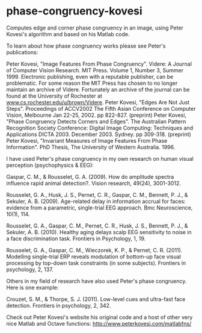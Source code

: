 # phase-congruency-kovesi
Computes edge and corner phase congruency in an image, using Peter Kovesi's algorithm and based on his Matlab code.

To learn about how phase congruency works please see Peter's publications:

Peter Kovesi, "Image Features From Phase Congruency". Videre: A Journal of Computer Vision Research. MIT Press. Volume 1, Number 3, Summer 1999. 
Electronic publishing, even with a reputable publisher, can be problematic. For some reason the MIT Press has chosen to no longer maintain an archive of Videre. Fortunately an archive of the journal can be found at the University of Rochester at www.cs.rochester.edu/u/brown/Videre.
Peter Kovesi, "Edges Are Not Just Steps". Proceedings of ACCV2002 The Fifth Asian Conference on Computer Vision, Melbourne Jan 22-25, 2002. pp 822-827. (preprint)
Peter Kovesi, "Phase Congruency Detects Corners and Edges". The Australian Pattern Recognition Society Conference: Digital Image Computing: Techniques and Applications DICTA 2003. December 2003. Sydney. pp 309-318. (preprint)
Peter Kovesi, "Invariant Measures of Image Features From Phase Information". PhD Thesis, The University of Western Australia. 1996.

I have used Peter's phase congruency in my own research on human visual perception (psychophysics & EEG):

Gaspar, C. M., & Rousselet, G. A. (2009). How do amplitude spectra influence rapid animal detection?. Vision research, 49(24), 3001-3012.

Rousselet, G. A., Husk, J. S., Pernet, C. R., Gaspar, C. M., Bennett, P. J., & Sekuler, A. B. (2009). Age-related delay in information accrual for faces: evidence from a parametric, single-trial EEG approach. Bmc Neuroscience, 10(1), 114.

Rousselet, G. A., Gaspar, C. M., Pernet, C. R., Husk, J. S., Bennett, P. J., & Sekuler, A. B. (2010). Healthy aging delays scalp EEG sensitivity to noise in a face discrimination task. Frontiers in Psychology, 1, 19.

Rousselet, G. A., Gaspar, C. M., Wieczorek, K. P., & Pernet, C. R. (2011). Modelling single-trial ERP reveals modulation of bottom-up face visual processing by top-down task constraints (in some subjects). Frontiers in psychology, 2, 137.

Others in my field of research have also used Peter's phase congruency. Here is one example:

Crouzet, S. M., & Thorpe, S. J. (2011). Low-level cues and ultra-fast face detection. Frontiers in psychology, 2, 342.

Check out Peter Kovesi's website his original code and a host of other very nice Matlab and Octave functions:
http://www.peterkovesi.com/matlabfns/
